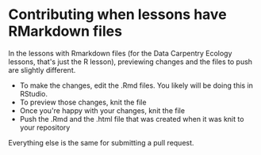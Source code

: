 # Contributing when lessons have RMarkdown files

In the lessons with Rmarkdown files (for the Data Carpentry Ecology lessons, that's just the R lesson), previewing changes and the files to push are slightly different.

- To make the changes, edit the .Rmd files. You likely will be doing this in RStudio.
- To preview those changes, knit the file
- Once you're happy with your changes, knit the file
- Push the .Rmd and the .html file that was created when it was knit to your repository

Everything else is the same for submitting a pull request. 


